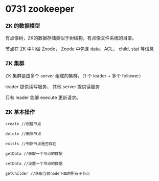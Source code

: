 # 0731 zookeeper


### ZK 的数据模型

有点像树，ZK的数据存储类似于树结构，有点像文件系统的目录。

节点在 ZK 中叫做 Znode， Znode 中包含 data，ACL， child, stat 等信息


### ZK 集群

ZK 集群是由多个 server 组成的集群，（1 个 leader + 多个 follower）

leader 提供读写服务， 其他 server 提供读服务

只有 leader 能够  execute 更新请求。

### ZK 基本操作

```
create //创建节点

delete //删除节点

exists //判断节点是否存在

getData //获取一个节点的数据

setData //设置一个节点的数据

getChilder //获取当前node下面的所有子节点
```
